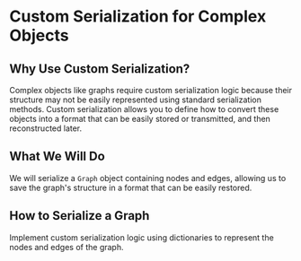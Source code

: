 # Custom Serialization for Complex Objects

## Why Use Custom Serialization?

Complex objects like graphs require custom serialization logic because their structure may not be easily represented using standard serialization methods. Custom serialization allows you to define how to convert these objects into a format that can be easily stored or transmitted, and then reconstructed later.

## What We Will Do

We will serialize a `Graph` object containing nodes and edges, allowing us to save the graph's structure in a format that can be easily restored.

## How to Serialize a Graph

Implement custom serialization logic using dictionaries to represent the nodes and edges of the graph.
